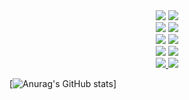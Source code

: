 <div align="center">
	<div align="center">
		<img src="https://img.shields.io/badge/Python-3776AB?style=flat&logo=Python&logoColor=white" />
		<img src="https://img.shields.io/badge/SpringBoot-6DB33F?style=flat&logo=springboot&logoColor=white" />
	</div>
	<div align="center">
  		<img src="https://img.shields.io/badge/Docker-2496ED?style=flat&logo=Docker&logoColor=white" />
  		<img src="https://img.shields.io/badge/kubernetes-326CE5?style=flat&logo=kubernetes&logoColor=white" />
	</div>
	<div align="center">
  		<img src="https://img.shields.io/badge/Node.js-5FA04E?style=flat&logo=node.js&logoColor=white" />
  		<img src="https://img.shields.io/badge/Vue.js-4FC08D?style=flat&logo=vue.js&logoColor=white" />
	</div>
	<div align="center">
  		<img src="https://img.shields.io/badge/Intellij-000000?style=flat&logo=intellijidea&logoColor=white" />
  		<img src="https://img.shields.io/badge/Eclipse-2C2255?style=flat&logo=eclipseide&logoColor=white" />
	</div>
	<div>
		<a href="https://skson-dashboard.vercel.app">
			<img src="https://img.shields.io/badge/Dashboard-66B2FF?style=flat-square"/>
		</a>
		<a href="https://www.acmicpc.net/user/skson0x6ab">
			<img src="https://img.shields.io/badge/BaekJoon-007BFF?style=flat-square"/>
		</a>
	</div>
</div>

[![Anurag's GitHub stats](https://github-readme-stats.vercel.app/api?username=skson0x6ab&hide_title=true&show_icons=true&include_all_commits=true&disable_animations=true&theme=vue)]

<!---
skson0x6ab/skson0x6ab is a ✨ special ✨ repository because its `README.md` (this file) appears on your GitHub profile.
You can click the Preview link to take a look at your changes.
--->
